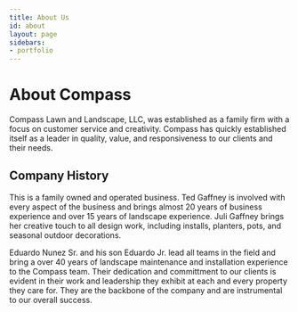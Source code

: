 ```yaml
---
title: About Us
id: about
layout: page
sidebars:
- portfolio
---
```


# About Compass

Compass Lawn and Landscape, LLC, was established as a family firm with a focus on customer service and creativity. Compass has quickly established itself as a leader in quality, value, and responsiveness to our clients and their needs. 

## Company History
        
This is a family owned and operated business. Ted Gaffney is involved with every aspect of the business and brings almost 20 years of business experience and over 15 years of landscape experience. Juli Gaffney brings her creative touch to all design work, including installs, planters, pots, and seasonal outdoor decorations.

Eduardo Nunez Sr. and his son Eduardo Jr. lead all teams in the field and bring a over 40 years of landscape maintenance and installation experience to the Compass team. Their dedication and committment to our clients is evident in their work and leadership they exhibit at each and every property they care for. They are the backbone of the company and are instrumental to our overall success.